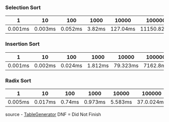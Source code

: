 ### Selection Sort

| 1  | 10  | 100 | 1000 | 10000 | 100000 | 1000000 | 2000000 | 5000000 |
|---|---|---|---|---|---|---|---|---|
| 0.001ms | 0.003ms  | 0.052ms  | 3.82ms | 127.04ms | 11150.82ms | DNF | DNF | DNF |

### Insertion Sort

| 1  | 10  | 100 | 1000 | 10000 | 100000 | 1000000 | 2000000 | 5000000 |
|---|---|---|---|---|---|---|---|---|
| 0.001ms  | 0.002ms  | 0.024ms  | 1.812ms | 79.323ms | 7162.8ms | DNF | DNF | DNF |

### Radix Sort

| 1  | 10  | 100 | 1000 | 10000 | 100000 | 1000000 | 2000000 | 5000000 |
|---|---|---|---|---|---|---|---|---|
| 0.005ms  | 0.017ms  | 0.74ms | 0.973ms | 5.583ms | 37.0.024ms  | 295.018ms | 602.297ms | 1672.258ms |

source - [TableGenerator](https://www.tablesgenerator.com/markdown_tables)
DNF = Did Not Finish
